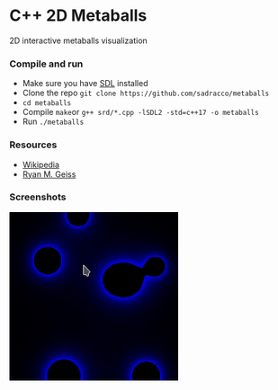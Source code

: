 # C++ 2D Metaballs
2D interactive metaballs visualization

### Compile and run
- Make sure you have [SDL](https://www.libsdl.org/) installed
- Clone the repo `git clone https://github.com/sadracco/metaballs`
- `cd metaballs`
- Compile `make`or `g++ srd/*.cpp -lSDL2 -std=c++17 -o metaballs`
- Run `./metaballs`

### Resources
- [Wikipedia](https://en.wikipedia.org/wiki/Metaballs)
- [Ryan M. Geiss](http://www.geisswerks.com/ryan/BLOBS/blobs.html)

### Screenshots
![ex1](examples/ex1.gif)
